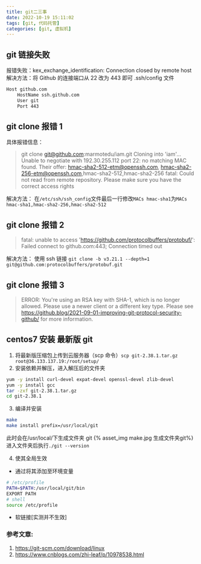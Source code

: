 ```yaml
---
title: git二三事
date: 2022-10-19 15:11:02
tags: [git, 代码托管]
categories: [git, 虚拟机]
---
```


## git 链接失败

报错失败：kex_exchange_identification: Connection closed by remote host
解决方法：将 Github 的连接端口从 22 改为 443 即可
.ssh/config 文件

```bash
Host github.com
    HostName ssh.github.com
    User git
    Port 443
```

## git clone 报错 1

具体报错信息：

> git clone git@github.com:marmotedu/iam.git
> Cloning into 'iam'...
> Unable to negotiate with 192.30.255.112 port 22: no matching MAC found. Their offer: hmac-sha2-512-etm@openssh.com,
> hmac-sha2-256-etm@openssh.com,hmac-sha2-512,hmac-sha2-256
> fatal: Could not read from remote repository.
> Please make sure you have the correct access rights

解决方法：
在`/etc/ssh/ssh_config`文件最后一行修改`MACs hmac-sha1`为`MACs hmac-sha1,hmac-sha2-256,hmac-sha2-512`

## git clone 报错 2

> fatal: unable to access 'https://github.com/protocolbuffers/protobuf/': Failed connect to github.com:443; Connection timed out

解决方法：
使用 ssh 链接 `git clone -b v3.21.1 --depth=1 git@github.com:protocolbuffers/protobuf.git`

## git clone 报错 3

> ERROR: You're using an RSA key with SHA-1, which is no longer allowed. Please use a newer client or a different key type.
> Please see https://github.blog/2021-09-01-improving-git-protocol-security-github/ for more information.

## centos7 安装 最新版 git

1. 将最新版压缩包上传到云服务器（scp 命令）`scp git-2.38.1.tar.gz root@36.133.137.19:/root/setup/`
2. 安装依赖并解压，进入解压后的文件夹

```bash
yum -y install curl-devel expat-devel openssl-devel zlib-devel
yum -y install gcc
tar -zxf git-2.38.1.tar.gz
cd git-2.38.1
```

3. 编译并安装

```bash
make
make install prefix=/usr/local/git
```

此时会在/usr/local/下生成文件夹 git
{% asset_img make.jpg 生成文件夹git%}
进入文件夹后执行`./git --version`

4. 使其全局生效

- 通过将其添加至环境变量

```bash
# /etc/profile
PATH=$PATH:/usr/local/git/bin
EXPORT PATH
# shell
source /etc/profile
```

- 软链接[实测并不生效]

### 参考文章:

1. https://git-scm.com/download/linux
2. https://www.cnblogs.com/zhi-leaf/p/10978538.html
